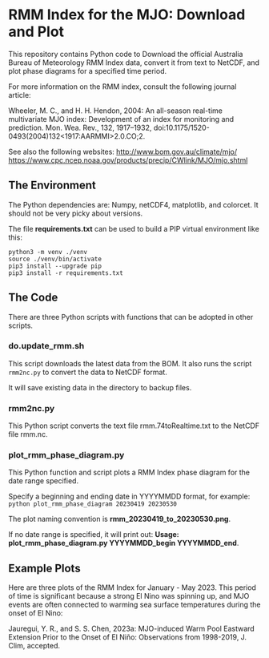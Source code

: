 # RMM Index for the MJO: Download and Plot

This repository contains Python code to Download the official Australia Bureau of Meteorology RMM Index data, convert it from text to NetCDF, and plot phase diagrams for a specified time period.

For more information on the RMM index, consult the following journal article:

Wheeler, M. C., and H. H. Hendon, 2004: An all-season real-time multivariate MJO index: Development of an index for monitoring and prediction. Mon. Wea. Rev., 132, 1917–1932, doi:10.1175/1520-0493(2004)132<1917:AARMMI>2.0.CO;2.

See also the following websites:
http://www.bom.gov.au/climate/mjo/
https://www.cpc.ncep.noaa.gov/products/precip/CWlink/MJO/mjo.shtml


## The Environment

The Python dependencies are: Numpy, netCDF4, matplotlib, and colorcet.
It should not be very picky about versions.

The file **requirements.txt** can be used to build a PIP virtual environment
like this:
```
python3 -m venv ./venv
source ./venv/bin/activate
pip3 install --upgrade pip
pip3 install -r requirements.txt
```

## The Code

There are three Python scripts with functions that can be adopted in other scripts.

### do.update_rmm.sh

This script downloads the latest data from the BOM. It also runs the script `rmm2nc.py` to convert the data to NetCDF format.

It will save existing data in the directory to backup files.

### rmm2nc.py

This Python script converts the text file rmm.74toRealtime.txt to
the NetCDF file rmm.nc.

### plot_rmm_phase_diagram.py

This Python function and script plots a RMM Index phase diagram
for the date range specified.

Specify a beginning and ending date in YYYYMMDD format, for example:
`python plot_rmm_phase_diagram 20230419 20230530`

The plot naming convention is **rmm_20230419_to_20230530.png**.

If no date range is specified, it will print out:
**Usage: plot_rmm_phase_diagram.py YYYYMMDD_begin YYYYMMDD_end**.


## Example Plots

Here are three plots of the RMM Index for January - May 2023. This period of time is significant because a strong El Nino was spinning up, and MJO events are often connected to warming sea surface temperatures during the onset of El Nino:

Jauregui, Y. R., and S. S. Chen, 2023a: MJO-induced Warm Pool Eastward Extension Prior to the Onset of El Niño: Observations from 1998-2019, J. Clim, accepted. 



